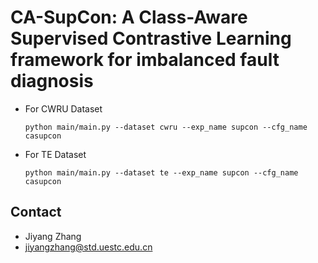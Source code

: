 # CA-SupCon: A Class-Aware Supervised Contrastive Learning framework for imbalanced fault diagnosis

* For CWRU Dataset
  ```shell
  python main/main.py --dataset cwru --exp_name supcon --cfg_name casupcon
  ```

* For TE Dataset
  ```shell
  python main/main.py --dataset te --exp_name supcon --cfg_name casupcon
  ```

## Contact
* Jiyang Zhang
* jiyangzhang@std.uestc.edu.cn
